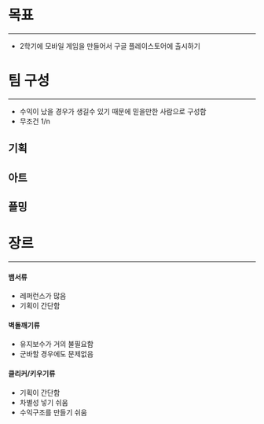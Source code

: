 # 목표
- - -
- 2학기에 모바일 게임을 만들어서 구글 플레이스토어에 출시하기
# 팀 구성
- - -
- 수익이 났을 경우가 생길수 있기 때문에 믿을만한 사람으로 구성함
- 무조건 1/n
## 기획
## 아트
## 플밍
# 장르
- - -
#### 뱀서류
- 레퍼런스가 많음
- 기획이 간단함
#### 벽돌깨기류
- 유지보수가 거의 불필요함
- 군바할 경우에도 문제없음
#### 클리커/키우기류
- 기획이 간단함
- 차별성 넣기 쉬움
- 수익구조를 만들기 쉬움